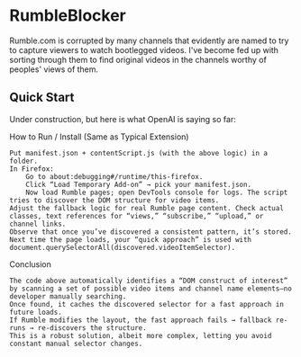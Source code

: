 # RumbleBlocker

Rumble.com is corrupted by many channels that evidently are named to try to capture viewers to watch bootlegged videos.  I've become fed up with sorting through them to find original videos in the channels worthy of peoples' views of them.

## Quick Start
Under construction, but here is what OpenAI is saying so far:


How to Run / Install (Same as Typical Extension)

    Put manifest.json + contentScript.js (with the above logic) in a folder.
    In Firefox:
        Go to about:debugging#/runtime/this-firefox.
        Click “Load Temporary Add-on” → pick your manifest.json.
        Now load Rumble pages; open DevTools console for logs. The script tries to discover the DOM structure for video items.
    Adjust the fallback logic for real Rumble page content. Check actual classes, text references for “views,” “subscribe,” “upload,” or channel links.
    Observe that once you’ve discovered a consistent pattern, it’s stored. Next time the page loads, your “quick approach” is used with document.querySelectorAll(discovered.videoItemSelector).

Conclusion

    The code above automatically identifies a “DOM construct of interest” by scanning a set of possible video items and channel name elements—no developer manually searching.
    Once found, it caches the discovered selector for a fast approach in future loads.
    If Rumble modifies the layout, the fast approach fails → fallback re-runs → re-discovers the structure.
    This is a robust solution, albeit more complex, letting you avoid constant manual selector changes.
